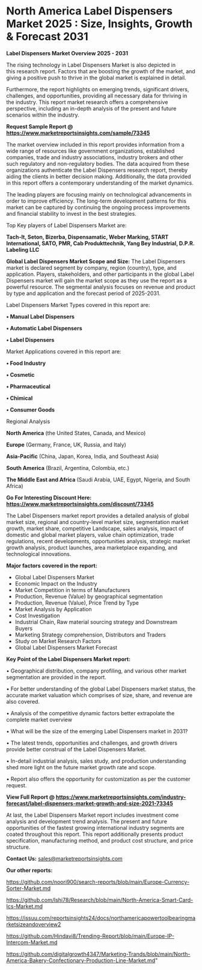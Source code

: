 # North America Label Dispensers Market 2025 : Size, Insights, Growth & Forecast 2031

<Strong> Label Dispensers Market Overview 2025 - 2031</strong>

The rising technology in Label Dispensers Market is also depicted in this research report. Factors that are boosting the growth of the market, and giving a positive push to thrive in the global market is explained in detail.

Furthermore, the report highlights on emerging trends, significant drivers, challenges, and opportunities, providing all necessary data for thriving in the industry. This report market research offers a comprehensive perspective, including an in-depth analysis of the present and future scenarios within the industry.

<strong>Request Sample Report @ <a href=https://www.marketreportsinsights.com/sample/73345>https://www.marketreportsinsights.com/sample/73345</a></strong>

The market overview included in this report provides information from a wide range of resources like government organizations, established companies, trade and industry associations, industry brokers and other such regulatory and non-regulatory bodies. The data acquired from these organizations authenticate the Label Dispensers research report, thereby aiding the clients in better decision making. Additionally, the data provided in this report offers a contemporary understanding of the market dynamics.

The leading players are focusing mainly on technological advancements in order to improve efficiency. The long-term development patterns for this market can be captured by continuing the ongoing process improvements and financial stability to invest in the best strategies.

Top Key players of Label Dispensers Market are:

<strong>Tach-It, Seton, Bizerba, Dispensamatic, Weber Marking, START International, SATO, PMR, Cab Produkttechnik, Yang Bey Industrial, D.P.R. Labeling LLC</strong>

<strong><b>Global Label Dispensers Market Scope and Size:</b></strong>
The Label Dispensers market is declared segment by company, region (country), type, and application. Players, stakeholders, and other participants in the global Label Dispensers market will gain the market scope as they use the report as a powerful resource. The segmental analysis focuses on revenue and product by type and application and the forecast period of 2025-2031.

Label Dispensers Market Types covered in this report are:

<strong>• Manual Label Dispensers

• Automatic Label Dispensers

• Label Dispensers</strong>

Market Applications covered in this report are:

<strong>• Food Industry

• Cosmetic

• Pharmaceutical

• Chimical

• Consumer Goods</strong> 

Regional Analysis

<strong>North America</strong> (the United States, Canada, and Mexico)

<strong>Europe</strong> (Germany, France, UK, Russia, and Italy)

<strong>Asia-Pacific</strong> (China, Japan, Korea, India, and Southeast Asia)

<strong>South America</strong> (Brazil, Argentina, Colombia, etc.)

<strong>The Middle East and Africa</strong> (Saudi Arabia, UAE, Egypt, Nigeria, and South Africa)

<strong>Go For Interesting Discount Here: <a href=https://www.marketreportsinsights.com/discount/73345>https://www.marketreportsinsights.com/discount/73345</a></strong>

The Label Dispensers market report provides a detailed analysis of global market size, regional and country-level market size, segmentation market growth, market share, competitive Landscape, sales analysis, impact of domestic and global market players, value chain optimization, trade regulations, recent developments, opportunities analysis, strategic market growth analysis, product launches, area marketplace expanding, and technological innovations.

<strong><b>Major factors covered in the report:</b></strong>
<ul>
  <li>Global Label Dispensers Market </li>
  <li>Economic Impact on the Industry</li>
  <li>Market Competition in terms of Manufacturers</li>
  <li>Production, Revenue (Value) by geographical segmentation</li>
  <li>Production, Revenue (Value), Price Trend by Type</li>
  <li>Market Analysis by Application</li>
  <li>Cost Investigation</li>
  <li>Industrial Chain, Raw material sourcing strategy and Downstream Buyers</li>
  <li>Marketing Strategy comprehension, Distributors and Traders</li>
  <li>Study on Market Research Factors</li>
  <li>Global Label Dispensers Market Forecast</li>
</ul>

<strong><b>Key Point of the Label Dispensers Market report:</b></strong>

• Geographical distribution, company profiling, and various other market segmentation are provided in the report.

• For better understanding of the global Label Dispensers market status, the accurate market valuation which comprises of size, share, and revenue are also covered.

• Analysis of the competitive dynamic factors better extrapolate the complete market overview

• What will be the size of the emerging Label Dispensers market in 2031?

• The latest trends, opportunities and challenges, and growth drivers provide better construal of the Label Dispensers Market.

• In-detail industrial analysis, sales study, and production understanding shed more light on the future market growth rate and scope.

• Report also offers the opportunity for customization as per the customer request.

<strong><b>View Full Report @ <a href=https://www.marketreportsinsights.com/industry-forecast/label-dispensers-market-growth-and-size-2021-73345>https://www.marketreportsinsights.com/industry-forecast/label-dispensers-market-growth-and-size-2021-73345</a></b></strong>


At last, the Label Dispensers Market report includes investment come analysis and development trend analysis. The present and future opportunities of the fastest growing international industry segments are coated throughout this report. This report additionally presents product specification, manufacturing method, and product cost structure, and price structure.

<strong>Contact Us:</strong>
sales@marketreportsinsights.com

<strong>Our other reports:</strong>

<a href=https://github.com/noori900/search-reports/blob/main/Europe-Currency-Sorter-Market.md>https://github.com/noori900/search-reports/blob/main/Europe-Currency-Sorter-Market.md</a>

<a href=https://github.com/Ishi78/Research/blob/main/North-America-Smart-Card-Ics-Market.md>https://github.com/Ishi78/Research/blob/main/North-America-Smart-Card-Ics-Market.md</a>

<a href=https://issuu.com/reportsinsights24/docs/northamericapowertoolbearingmarketsizeandoverview2>https://issuu.com/reportsinsights24/docs/northamericapowertoolbearingmarketsizeandoverview2</a>

<a href=https://github.com/Hindavi8/Trending-Report/blob/main/Europe-IP-Intercom-Market.md>https://github.com/Hindavi8/Trending-Report/blob/main/Europe-IP-Intercom-Market.md</a>

<a href=https://github.com/digitalgrowth4347/Marketing-Trands/blob/main/North-America-Bakery-Confectionary-Production-Line-Market.md>https://github.com/digitalgrowth4347/Marketing-Trands/blob/main/North-America-Bakery-Confectionary-Production-Line-Market.md</a>"
